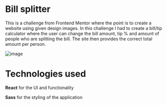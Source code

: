 Bill splitter
===============
This is a challenge from Frontend Mentor where the point is to create a website using given design images. In this challenge I had to create a bill/tip calculator where the user can change the bill amount, tip % and amount of people who are splitting the bill. The site then provides the correct total amount per person.

![image](https://github.com/JoonatanKallio/Bill-splitter/assets/80262292/27bd362d-7e55-49bc-86c3-73a04d027458)

# Technologies used
**React** for the UI and functionality

**Sass** for the styling of the application
